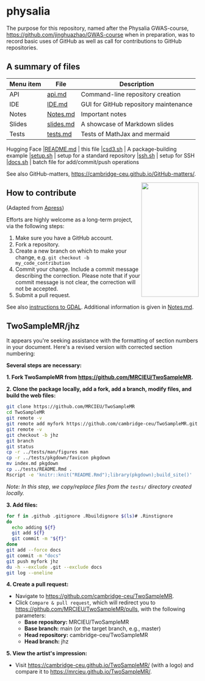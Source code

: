 # physalia

The purpose for this repository, named after the Physalia GWAS-course, <https://github.com/jinghuazhao/GWAS-course> when in preparation, was to record basic uses of GitHub as well as call for contributions to GitHub repositories.

## A summary of files

 **Menu item** | **File** | **Description**
 --------------|-----|---------------------------------------------------------------------------
 API | [api.md](api.md) | Command-line repository creation
 IDE | [IDE.md](IDE.md) | GUI for GitHub repository maintenance
 Notes | [Notes.md](Notes.md) | Important notes
 Slides | [slides.md](slides.md) | A showcase of Markdown slides
 Tests | [tests.md](tests.md) | Tests of MathJax and mermaid
 Hugging Face
 |[README.md](README.md) | this file
 |[csd3.sh](csd3.sh) | A package-building example
 |[setup.sh](setup.sh) | setup for a standard repository
 |[ssh.sh](ssh.sh) | setup for SSH
 |[docs.sh](docs.sh) | batch file for add/commit/push operations

See also GitHub-matters, <https://cambridge-ceu.github.io/GitHub-matters/>.

<img src="https://animaldiversity.org/collections/contributors/Grzimek_inverts/Hydrozoa/Physalia_physalis_polyp/medium.jpg" width="150" height="300" align="right">

## How to contribute 

(Adapted from [Apress](https://github.com/apress))

Efforts are highly welcome as a long-term project, via the following steps:

1. Make sure you have a GitHub account.
2. Fork a repository.
3. Create a new branch on which to make your change, e.g. `git checkout -b my_code_contribution`
4. Commit your change. Include a commit message describing the correction. Please note that if your commit message is not clear, the correction will not be accepted.
5. Submit a pull request.

See also [instructions to GDAL](https://github.com/OSGeo/gdal/blob/master/CONTRIBUTING.md).
Additional information is given in [Notes.md](Notes.md). 

## TwoSampleMR/jhz

It appears you're seeking assistance with the formatting of section numbers in your document. Here's a revised version with corrected section numbering:

**Several steps are necessary:**

**1. Fork TwoSampleMR from <https://github.com/MRCIEU/TwoSampleMR>.**

**2. Clone the package locally, add a fork, add a branch, modify files, and build the web files:**

```bash
git clone https://github.com/MRCIEU/TwoSampleMR
cd TwoSampleMR
git remote -v
git remote add myfork https://github.com/cambridge-ceu/TwoSampleMR.git
git remote -v
git checkout -b jhz
git branch
git status
cp -r ../tests/man/figures man
cp -r ../tests/pkgdown/favicon pkgdown
mv index.md pkgdown
cp ../tests/README.Rmd .
Rscript -e 'knitr::knit("README.Rmd");library(pkgdown);build_site()'
```

*Note: In this step, we copy/replace files from the `tests/` directory created locally.*

**3. Add files:**

```bash
for f in .github .gitignore .Rbuildignore $(ls)# .Rinstignore
do
  echo adding ${f}
  git add ${f}
  git commit -m "${f}"
done
git add --force docs
git commit -m "docs"
git push myfork jhz
du -h --exclude .git --exclude docs
git log --oneline
```

**4. Create a pull request:**

- Navigate to <https://github.com/cambridge-ceu/TwoSampleMR>.
- Click `Compare & pull request`, which will redirect you to <https://github.com/MRCIEU/TwoSampleMR/pulls>, with the following parameters:
  - **Base repository:** MRCIEU/TwoSampleMR
  - **Base branch:** main (or the target branch, e.g., master)
  - **Head repository:** cambridge-ceu/TwoSampleMR
  - **Head branch:** jhz

**5. View the artist's impression:**

- Visit <https://cambridge-ceu.github.io/TwoSampleMR/> (with a logo) and compare it to <https://mrcieu.github.io/TwoSampleMR/>.

